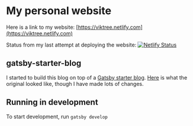 # My personal website

Here is a link to my website: [https://viktree.netlify.com](https://viktree.netlify.com)

Status from my last attempt at deploying the website: [![Netlify Status](https://api.netlify.com/api/v1/badges/feb79b50-d537-4ab5-bd8d-32451b74a61a/deploy-status)](https://app.netlify.com/sites/viktree/deploys)

## gatsby-starter-blog

I started to build this blog on top of a [Gatsby starter blog](https://github.com/gatsbyjs/gatsby-starter-blog).
[Here](https://gatsby-starter-blog-demo.netlify.com/) is what the original looked like, though I have made lots of changes.

## Running in development

To start development, run `gatsby develop`
